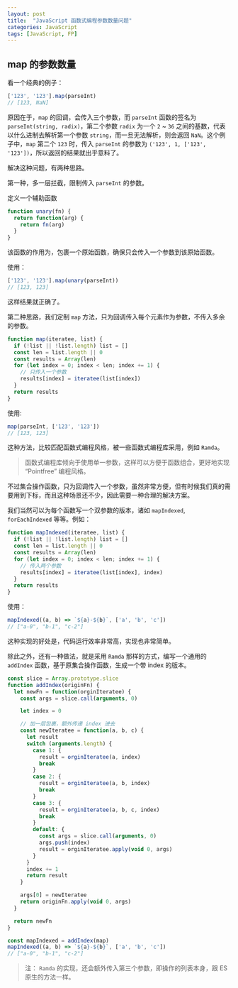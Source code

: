 ```yaml
---
layout: post
title:  "JavaScript 函数式编程参数数量问题"
categories: JavaScript
tags: [JavaScript, FP]
---
```



## map 的参数数量

看一个经典的例子：

```js
['123', '123'].map(parseInt)
// [123, NaN]
```

原因在于，`map` 的回调，会传入三个参数，而 `parseInt` 函数的签名为 `parseInt(string, radix)`，第二个参数 `radix` 为一个 `2` ~ `36` 之间的基数，代表以什么进制去解析第一个参数 `string`，而一旦无法解析，则会返回 `NaN`。这个例子中，`map` 第二个 `123` 时，传入 `parseInt` 的参数为 `('123', 1, ['123', '123'])`，所以返回的结果就出乎意料了。

解决这种问题，有两种思路。

第一种，多一层拦截，限制传入 `parseInt` 的参数。

定义一个辅助函数

```js
function unary(fn) {
  return function(arg) {
    return fn(arg)
  }
}
```

该函数的作用为，包裹一个原始函数，确保只会传入一个参数到该原始函数。

使用：

```js
['123', '123'].map(unary(parseInt))
// [123, 123]
```

这样结果就正确了。

第二种思路，我们定制 `map` 方法，只为回调传入每个元素作为参数，不传入多余的参数。

```js
function map(iteratee, list) {
  if (!list || !list.length) list = []
  const len = list.length || 0
  const results = Array(len)
  for (let index = 0; index < len; index += 1) {
    // 只传入一个参数
    results[index] = iteratee(list[index])
  }
  return results
}
```

使用:

```js
map(parseInt, ['123', '123'])
// [123, 123]
```

这种方法，比较匹配函数式编程风格，被一些函数式编程库采用，例如 `Ramda`。

> 函数式编程库倾向于使用单一参数，这样可以方便于函数组合，更好地实现 “Pointfree” 编程风格。

不过集合操作函数，只为回调传入一个参数，虽然非常方便，但有时候我们真的需要用到下标，而且这种场景还不少，因此需要一种合理的解决方案。

我们当然可以为每个函数写一个双参数的版本，诸如 `mapIndexed`, `forEachIndexed` 等等。例如：


```js
function mapIndexed(iteratee, list) {
  if (!list || !list.length) list = []
  const len = list.length || 0
  const results = Array(len)
  for (let index = 0; index < len; index += 1) {
    // 传入两个参数
    results[index] = iteratee(list[index], index)
  }
  return results
}
```

使用：

```js
mapIndexed((a, b) => `${a}-${b}`, ['a', 'b', 'c'])
// ["a-0", "b-1", "c-2"]
```

这种实现的好处是，代码运行效率非常高，实现也非常简单。

除此之外，还有一种做法，就是采用 `Ramda` 那样的方式，编写一个通用的 `addIndex` 函数，基于原集合操作函数，生成一个带 index 的版本。


```js
const slice = Array.prototype.slice
function addIndex(originFn) {
  let newFn = function(orginIteratee) {
    const args = slice.call(arguments, 0)

    let index = 0

    // 加一层包裹，额外传递 index 进去
    const newIteratee = function(a, b, c) {
      let result
      switch (arguments.length) {
        case 1: {
          result = orginIteratee(a, index)
          break
        }
        case 2: {
          result = orginIteratee(a, b, index)
          break
        }
        case 3: {
          result = orginIteratee(a, b, c, index)
          break
        }
        default: {
          const args = slice.call(arguments, 0)
          args.push(index)
          result = orginIteratee.apply(void 0, args)
        }
      }
      index += 1
      return result
    }

    args[0] = newIteratee
    return originFn.apply(void 0, args)
  }

  return newFn
}

```

```js
const mapIndexed = addIndex(map)
mapIndexed((a, b) => `${a}-${b}`, ['a', 'b', 'c'])
// ["a-0", "b-1", "c-2"]
```

>  注： `Ramda` 的实现，还会额外传入第三个参数，即操作的列表本身，跟 ES 原生的方法一样。

